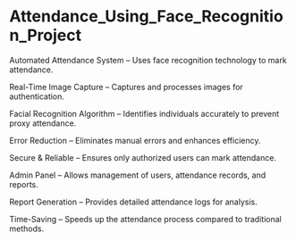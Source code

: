# Attendance_Using_Face_Recognition_Project

Automated Attendance System – Uses face recognition technology to mark attendance.

Real-Time Image Capture – Captures and processes images for authentication.

Facial Recognition Algorithm – Identifies individuals accurately to prevent proxy attendance.

Error Reduction – Eliminates manual errors and enhances efficiency.

Secure & Reliable – Ensures only authorized users can mark attendance.

Admin Panel – Allows management of users, attendance records, and reports.

Report Generation – Provides detailed attendance logs for analysis.

Time-Saving – Speeds up the attendance process compared to traditional methods.
